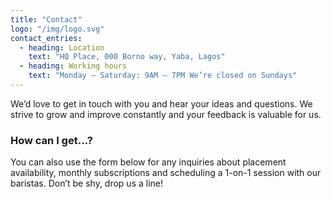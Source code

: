 ```yaml
---
title: "Contact"
logo: "/img/logo.svg"
contact_entries:
  - heading: Location
    text: "HQ Place, 000 Borno way, Yaba, Lagos"
  - heading: Working hours
    text: "Monday – Saturday: 9AM – 7PM We’re closed on Sundays"
---
```


We’d love to get in touch with you and hear your ideas and
questions. We strive to grow and improve constantly and your feedback
is valuable for us.

<h3 class="f4 b lh-title mb2">How can I get…?</h3>

You can also use the form below for any inquiries about placement
availability, monthly subscriptions and scheduling a 1-on-1 session
with our baristas. Don’t be shy, drop us a line!
